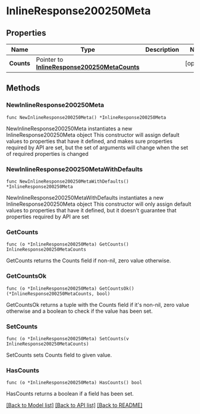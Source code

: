 # InlineResponse200250Meta

## Properties

Name | Type | Description | Notes
------------ | ------------- | ------------- | -------------
**Counts** | Pointer to [**InlineResponse200250MetaCounts**](InlineResponse200250MetaCounts.md) |  | [optional] 

## Methods

### NewInlineResponse200250Meta

`func NewInlineResponse200250Meta() *InlineResponse200250Meta`

NewInlineResponse200250Meta instantiates a new InlineResponse200250Meta object
This constructor will assign default values to properties that have it defined,
and makes sure properties required by API are set, but the set of arguments
will change when the set of required properties is changed

### NewInlineResponse200250MetaWithDefaults

`func NewInlineResponse200250MetaWithDefaults() *InlineResponse200250Meta`

NewInlineResponse200250MetaWithDefaults instantiates a new InlineResponse200250Meta object
This constructor will only assign default values to properties that have it defined,
but it doesn't guarantee that properties required by API are set

### GetCounts

`func (o *InlineResponse200250Meta) GetCounts() InlineResponse200250MetaCounts`

GetCounts returns the Counts field if non-nil, zero value otherwise.

### GetCountsOk

`func (o *InlineResponse200250Meta) GetCountsOk() (*InlineResponse200250MetaCounts, bool)`

GetCountsOk returns a tuple with the Counts field if it's non-nil, zero value otherwise
and a boolean to check if the value has been set.

### SetCounts

`func (o *InlineResponse200250Meta) SetCounts(v InlineResponse200250MetaCounts)`

SetCounts sets Counts field to given value.

### HasCounts

`func (o *InlineResponse200250Meta) HasCounts() bool`

HasCounts returns a boolean if a field has been set.


[[Back to Model list]](../README.md#documentation-for-models) [[Back to API list]](../README.md#documentation-for-api-endpoints) [[Back to README]](../README.md)


